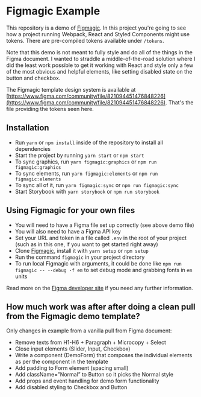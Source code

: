 # Figmagic Example

This repository is a demo of [Figmagic](https://github.com/mikaelvesavuori/figmagic). In this project you're going to see how a project running Webpack, React and Styled Components might use tokens. There are pre-compiled tokens available under `/tokens`.

Note that this demo is not meant to fully style and do all of the things in the Figma document. I wanted to straddle a middle-of-the-road solution where I did the least work possible to get it working with React and style only a few of the most obvious and helpful elements, like setting disabled state on the button and checkbox.

The Figmagic template design system is available at [https://www.figma.com/community/file/821094451476848226](https://www.figma.com/community/file/821094451476848226). That's the file providing the tokens seen here.

## Installation

- Run `yarn` or `npm install` inside of the repository to install all dependencies
- Start the project by running `yarn start` or `npm start`
- To sync graphics, run `yarn figmagic:graphics` or `npm run figmagic:graphics`
- To sync elements, run `yarn figmagic:elements` or `npm run figmagic:elements`
- To sync all of it, run `yarn figmagic:sync` or `npm run figmagic:sync`
- Start Storybook with `yarn storybook` or `npm run storybook`

## Using Figmagic for your own files

- You will need to have a Figma file set up correctly (see above demo file)
- You will also need to have a Figma API key
- Set your URL and token in a file called `.env` in the root of your project (such as in this one, if you want to get started right away)
- Clone [Figmagic](https://github.com/mikaelvesavuori/figmagic), install it with `yarn setup` or `npm setup`
- Run the command `figmagic` in your project directory
- To run local Figmagic with arguments, it could be done like `npm run figmagic -- --debug -f em` to set debug mode and grabbing fonts in `em` units

Read more on the [Figma developer site](https://www.figma.com/developers/docs) if you need any further information.

## How much work was after after doing a clean pull from the Figmagic demo template?

Only changes in example from a vanilla pull from Figma document:

- Remove texts from H1-H6 + Paragraph + Microcopy + Select
- Close input elements (Slider, Input, Checkbox)
- Write a component (DemoForm) that composes the individual elements as per the component in the template
- Add padding to Form element (spacing small)
- Add className=”Normal” to Button so it picks the Normal style
- Add props and event handling for demo form functionality
- Add disabled styling to Checkbox and Button
